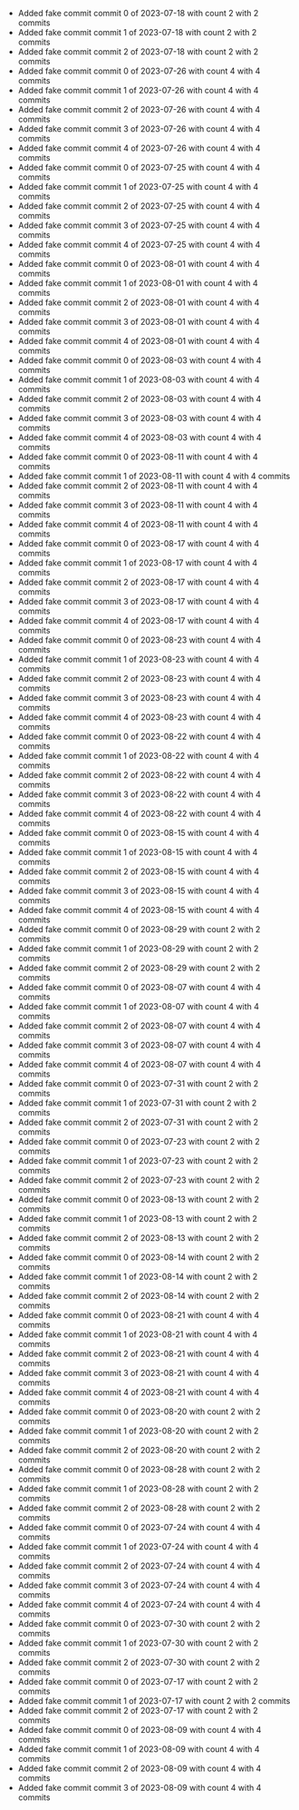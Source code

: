 - Added fake commit commit 0 of 2023-07-18 with count 2 with 2 commits
- Added fake commit commit 1 of 2023-07-18 with count 2 with 2 commits
- Added fake commit commit 2 of 2023-07-18 with count 2 with 2 commits
- Added fake commit commit 0 of 2023-07-26 with count 4 with 4 commits
- Added fake commit commit 1 of 2023-07-26 with count 4 with 4 commits
- Added fake commit commit 2 of 2023-07-26 with count 4 with 4 commits
- Added fake commit commit 3 of 2023-07-26 with count 4 with 4 commits
- Added fake commit commit 4 of 2023-07-26 with count 4 with 4 commits
- Added fake commit commit 0 of 2023-07-25 with count 4 with 4 commits
- Added fake commit commit 1 of 2023-07-25 with count 4 with 4 commits
- Added fake commit commit 2 of 2023-07-25 with count 4 with 4 commits
- Added fake commit commit 3 of 2023-07-25 with count 4 with 4 commits
- Added fake commit commit 4 of 2023-07-25 with count 4 with 4 commits
- Added fake commit commit 0 of 2023-08-01 with count 4 with 4 commits
- Added fake commit commit 1 of 2023-08-01 with count 4 with 4 commits
- Added fake commit commit 2 of 2023-08-01 with count 4 with 4 commits
- Added fake commit commit 3 of 2023-08-01 with count 4 with 4 commits
- Added fake commit commit 4 of 2023-08-01 with count 4 with 4 commits
- Added fake commit commit 0 of 2023-08-03 with count 4 with 4 commits
- Added fake commit commit 1 of 2023-08-03 with count 4 with 4 commits
- Added fake commit commit 2 of 2023-08-03 with count 4 with 4 commits
- Added fake commit commit 3 of 2023-08-03 with count 4 with 4 commits
- Added fake commit commit 4 of 2023-08-03 with count 4 with 4 commits
- Added fake commit commit 0 of 2023-08-11 with count 4 with 4 commits
- Added fake commit commit 1 of 2023-08-11 with count 4 with 4 commits
- Added fake commit commit 2 of 2023-08-11 with count 4 with 4 commits
- Added fake commit commit 3 of 2023-08-11 with count 4 with 4 commits
- Added fake commit commit 4 of 2023-08-11 with count 4 with 4 commits
- Added fake commit commit 0 of 2023-08-17 with count 4 with 4 commits
- Added fake commit commit 1 of 2023-08-17 with count 4 with 4 commits
- Added fake commit commit 2 of 2023-08-17 with count 4 with 4 commits
- Added fake commit commit 3 of 2023-08-17 with count 4 with 4 commits
- Added fake commit commit 4 of 2023-08-17 with count 4 with 4 commits
- Added fake commit commit 0 of 2023-08-23 with count 4 with 4 commits
- Added fake commit commit 1 of 2023-08-23 with count 4 with 4 commits
- Added fake commit commit 2 of 2023-08-23 with count 4 with 4 commits
- Added fake commit commit 3 of 2023-08-23 with count 4 with 4 commits
- Added fake commit commit 4 of 2023-08-23 with count 4 with 4 commits
- Added fake commit commit 0 of 2023-08-22 with count 4 with 4 commits
- Added fake commit commit 1 of 2023-08-22 with count 4 with 4 commits
- Added fake commit commit 2 of 2023-08-22 with count 4 with 4 commits
- Added fake commit commit 3 of 2023-08-22 with count 4 with 4 commits
- Added fake commit commit 4 of 2023-08-22 with count 4 with 4 commits
- Added fake commit commit 0 of 2023-08-15 with count 4 with 4 commits
- Added fake commit commit 1 of 2023-08-15 with count 4 with 4 commits
- Added fake commit commit 2 of 2023-08-15 with count 4 with 4 commits
- Added fake commit commit 3 of 2023-08-15 with count 4 with 4 commits
- Added fake commit commit 4 of 2023-08-15 with count 4 with 4 commits
- Added fake commit commit 0 of 2023-08-29 with count 2 with 2 commits
- Added fake commit commit 1 of 2023-08-29 with count 2 with 2 commits
- Added fake commit commit 2 of 2023-08-29 with count 2 with 2 commits
- Added fake commit commit 0 of 2023-08-07 with count 4 with 4 commits
- Added fake commit commit 1 of 2023-08-07 with count 4 with 4 commits
- Added fake commit commit 2 of 2023-08-07 with count 4 with 4 commits
- Added fake commit commit 3 of 2023-08-07 with count 4 with 4 commits
- Added fake commit commit 4 of 2023-08-07 with count 4 with 4 commits
- Added fake commit commit 0 of 2023-07-31 with count 2 with 2 commits
- Added fake commit commit 1 of 2023-07-31 with count 2 with 2 commits
- Added fake commit commit 2 of 2023-07-31 with count 2 with 2 commits
- Added fake commit commit 0 of 2023-07-23 with count 2 with 2 commits
- Added fake commit commit 1 of 2023-07-23 with count 2 with 2 commits
- Added fake commit commit 2 of 2023-07-23 with count 2 with 2 commits
- Added fake commit commit 0 of 2023-08-13 with count 2 with 2 commits
- Added fake commit commit 1 of 2023-08-13 with count 2 with 2 commits
- Added fake commit commit 2 of 2023-08-13 with count 2 with 2 commits
- Added fake commit commit 0 of 2023-08-14 with count 2 with 2 commits
- Added fake commit commit 1 of 2023-08-14 with count 2 with 2 commits
- Added fake commit commit 2 of 2023-08-14 with count 2 with 2 commits
- Added fake commit commit 0 of 2023-08-21 with count 4 with 4 commits
- Added fake commit commit 1 of 2023-08-21 with count 4 with 4 commits
- Added fake commit commit 2 of 2023-08-21 with count 4 with 4 commits
- Added fake commit commit 3 of 2023-08-21 with count 4 with 4 commits
- Added fake commit commit 4 of 2023-08-21 with count 4 with 4 commits
- Added fake commit commit 0 of 2023-08-20 with count 2 with 2 commits
- Added fake commit commit 1 of 2023-08-20 with count 2 with 2 commits
- Added fake commit commit 2 of 2023-08-20 with count 2 with 2 commits
- Added fake commit commit 0 of 2023-08-28 with count 2 with 2 commits
- Added fake commit commit 1 of 2023-08-28 with count 2 with 2 commits
- Added fake commit commit 2 of 2023-08-28 with count 2 with 2 commits
- Added fake commit commit 0 of 2023-07-24 with count 4 with 4 commits
- Added fake commit commit 1 of 2023-07-24 with count 4 with 4 commits
- Added fake commit commit 2 of 2023-07-24 with count 4 with 4 commits
- Added fake commit commit 3 of 2023-07-24 with count 4 with 4 commits
- Added fake commit commit 4 of 2023-07-24 with count 4 with 4 commits
- Added fake commit commit 0 of 2023-07-30 with count 2 with 2 commits
- Added fake commit commit 1 of 2023-07-30 with count 2 with 2 commits
- Added fake commit commit 2 of 2023-07-30 with count 2 with 2 commits
- Added fake commit commit 0 of 2023-07-17 with count 2 with 2 commits
- Added fake commit commit 1 of 2023-07-17 with count 2 with 2 commits
- Added fake commit commit 2 of 2023-07-17 with count 2 with 2 commits
- Added fake commit commit 0 of 2023-08-09 with count 4 with 4 commits
- Added fake commit commit 1 of 2023-08-09 with count 4 with 4 commits
- Added fake commit commit 2 of 2023-08-09 with count 4 with 4 commits
- Added fake commit commit 3 of 2023-08-09 with count 4 with 4 commits
